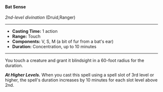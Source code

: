 #### Bat Sense
*2nd-level divination* (Druid,Ranger)
___
- **Casting Time:** 1 action
- **Range:** Touch
- **Components:** V, S, M (a bit of fur from a bat's ear)
- **Duration:** Concentration, up to 10 minutes
---
You touch a creature and grant it blindsight in a 60-foot radius for the duration.

***At Higher Levels.*** When you cast this spell using a spell slot of 3rd level or higher, the spell's duration increases by 10 minutes for each slot level above 2nd. 
